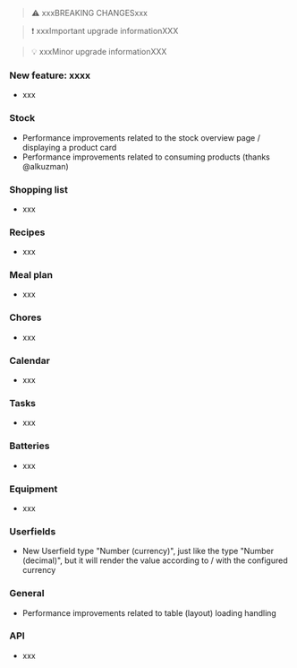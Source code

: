 > ⚠️ xxxBREAKING CHANGESxxx

> ❗ xxxImportant upgrade informationXXX

> 💡 xxxMinor upgrade informationXXX

### New feature: xxxx

- xxx

### Stock

- Performance improvements related to the stock overview page / displaying a product card
- Performance improvements related to consuming products (thanks @alkuzman)

### Shopping list

- xxx

### Recipes

- xxx

### Meal plan

- xxx

### Chores

- xxx

### Calendar

- xxx

### Tasks

- xxx

### Batteries

- xxx

### Equipment

- xxx

### Userfields

- New Userfield type "Number (currency)", just like the type "Number (decimal)", but it will render the value according to / with the configured currency

### General

- Performance improvements related to table (layout) loading handling

### API

- xxx
